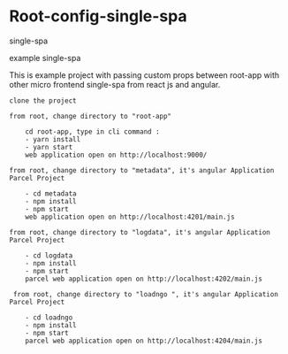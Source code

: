 # Root-config-single-spa

single-spa

example single-spa

This is example project with passing custom props between root-app with other micro frontend single-spa from react js and angular.

    clone the project

    from root, change directory to "root-app"

        cd root-app, type in cli command :
        - yarn install 
        - yarn start 
        web application open on http://localhost:9000/

    from root, change directory to "metadata", it's angular Application Parcel Project

        - cd metadata 
        - npm install 
        - npm start 
        web application open on http://localhost:4201/main.js

    from root, change directory to "logdata", it's angular Application Parcel Project

        - cd logdata 
        - npm install 
        - npm start
        parcel web application open on http://localhost:4202/main.js
        
     from root, change directory to "loadngo ", it's angular Application Parcel Project

        - cd loadngo  
        - npm install 
        - npm start
        parcel web application open on http://localhost:4204/main.js
            
        
        

